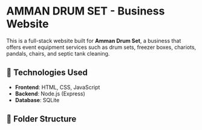 # AMMAN DRUM SET - Business Website

This is a full-stack website built for **Amman Drum Set**, a business that offers event equipment services such as drum sets, freezer boxes, chariots, pandals, chairs, and septic tank cleaning.

## 🔧 Technologies Used
- **Frontend**: HTML, CSS, JavaScript
- **Backend**: Node.js (Express)
- **Database**: SQLite

## 📁 Folder Structure
